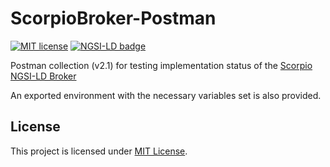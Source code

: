 # ScorpioBroker-Postman

[![MIT license](https://img.shields.io/badge/license-MIT-blue.svg)](https://spdx.org/licenses/MIT.html)
[![NGSI-LD badge](https://img.shields.io/badge/NGSI-LD-red.svg)](https://www.etsi.org/deliver/etsi_gs/CIM/001_099/009/01.02.01_60/gs_cim009v010201p.pdf)

Postman collection (v2.1) for testing implementation status of the [Scorpio NGSI-LD Broker](https://github.com/ScorpioBroker/ScorpioBroker)

An exported environment with the necessary variables set is also provided.


## License ##

This project is licensed under [MIT License](./LICENSE).
